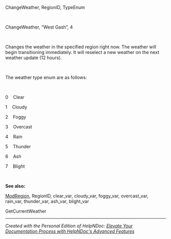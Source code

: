 # 

&nbsp;

ChangeWeather, RegionID, TypeEnum

&nbsp;

ChangeWeather, “West Gash”, 4

&nbsp;

Changes the weather in the specified region right now. The weather will begin transitioning immediately. It will reselect a new weather on the next weather update (12 hours).

&nbsp;

The weather type enum are as follows:

&nbsp;

&#48;&nbsp; &nbsp; Clear

&#49;&nbsp; &nbsp; Cloudy

&#50;&nbsp; &nbsp; Foggy

&#51;&nbsp; &nbsp; Overcast

&#52;&nbsp; &nbsp; Rain

&#53;&nbsp; &nbsp; Thunder

&#54;&nbsp; &nbsp; Ash

&#55;&nbsp; &nbsp; Blight

&nbsp;

**See also:**

[ModRegion](<ModRegion.md>), RegionID, clear\_var, cloudy\_var, foggy\_var, overcast\_var, rain\_var, thunder\_var, ash\_var, blight\_var

GetCurrentWeather


***
_Created with the Personal Edition of HelpNDoc: [Elevate Your Documentation Process with HelpNDoc's Advanced Features](<https://www.helpndoc.com/feature-tour/stunning-user-interface/>)_
